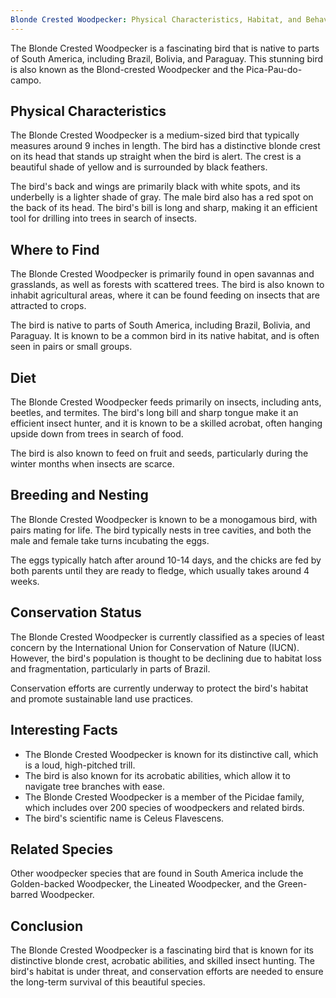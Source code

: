 ```yaml
---
Blonde Crested Woodpecker: Physical Characteristics, Habitat, and Behavior
---
```


The Blonde Crested Woodpecker is a fascinating bird that is native to parts of South America, including Brazil, Bolivia, and Paraguay. This stunning bird is also known as the Blond-crested Woodpecker and the Pica-Pau-do-campo.

## Physical Characteristics

The Blonde Crested Woodpecker is a medium-sized bird that typically measures around 9 inches in length. The bird has a distinctive blonde crest on its head that stands up straight when the bird is alert. The crest is a beautiful shade of yellow and is surrounded by black feathers.

The bird's back and wings are primarily black with white spots, and its underbelly is a lighter shade of gray. The male bird also has a red spot on the back of its head. The bird's bill is long and sharp, making it an efficient tool for drilling into trees in search of insects.

## Where to Find

The Blonde Crested Woodpecker is primarily found in open savannas and grasslands, as well as forests with scattered trees. The bird is also known to inhabit agricultural areas, where it can be found feeding on insects that are attracted to crops.

The bird is native to parts of South America, including Brazil, Bolivia, and Paraguay. It is known to be a common bird in its native habitat, and is often seen in pairs or small groups.

## Diet

The Blonde Crested Woodpecker feeds primarily on insects, including ants, beetles, and termites. The bird's long bill and sharp tongue make it an efficient insect hunter, and it is known to be a skilled acrobat, often hanging upside down from trees in search of food.

The bird is also known to feed on fruit and seeds, particularly during the winter months when insects are scarce.

## Breeding and Nesting

The Blonde Crested Woodpecker is known to be a monogamous bird, with pairs mating for life. The bird typically nests in tree cavities, and both the male and female take turns incubating the eggs.

The eggs typically hatch after around 10-14 days, and the chicks are fed by both parents until they are ready to fledge, which usually takes around 4 weeks.

## Conservation Status

The Blonde Crested Woodpecker is currently classified as a species of least concern by the International Union for Conservation of Nature (IUCN). However, the bird's population is thought to be declining due to habitat loss and fragmentation, particularly in parts of Brazil.

Conservation efforts are currently underway to protect the bird's habitat and promote sustainable land use practices.

## Interesting Facts

-   The Blonde Crested Woodpecker is known for its distinctive call, which is a loud, high-pitched trill.
-   The bird is also known for its acrobatic abilities, which allow it to navigate tree branches with ease.
-   The Blonde Crested Woodpecker is a member of the Picidae family, which includes over 200 species of woodpeckers and related birds.
-   The bird's scientific name is Celeus Flavescens.

## Related Species

Other woodpecker species that are found in South America include the Golden-backed Woodpecker, the Lineated Woodpecker, and the Green-barred Woodpecker.

## Conclusion

The Blonde Crested Woodpecker is a fascinating bird that is known for its distinctive blonde crest, acrobatic abilities, and skilled insect hunting. The bird's habitat is under threat, and conservation efforts are needed to ensure the long-term survival of this beautiful species.
